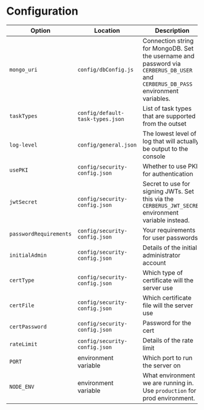 # Configuration 

| Option | Location | Description |
|  ---   |    ---   |     ---     |
| `mongo_uri` | `config/dbConfig.js` | Connection string for MongoDB. Set the username and password via `CERBERUS_DB_USER` and `CERBERUS_DB_PASS` environment variables. |
| `taskTypes` | `config/default-task-types.json` | List of task types that are supported from the outset |
| `log-level` | `config/general.json` | The lowest level of log that will actually be output to the console |
| `usePKI` | `config/security-config.json` | Whether to use PKI for authentication |
| `jwtSecret` | `config/security-config.json` | Secret to use for signing JWTs. Set this via the `CERBERUS_JWT_SECRET` environment variable instead. |
| `passwordRequirements` | `config/security-config.json` | Your requirements for user passwords. |
| `initialAdmin` | `config/security-config.json` | Details of the initial administrator account |
| `certType` | `config/security-config.json` | Which type of certificate will the server use |
| `certFile` | `config/security-config.json` | Which certificate file will the server use |
| `certPassword` | `config/security-config.json` | Password for the cert |
| `rateLimit` | `config/security-config.json` | Details of the rate limit |
| `PORT` | environment variable | Which port to run the server on |
| `NODE_ENV` | environment variable | What environment we are running in. Use `production` for a prod environment. |


